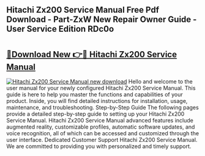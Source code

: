 ## Hitachi Zx200 Service Manual Free Pdf Download - Part-ZxW New Repair Owner Guide - User Service Edition RDc0o

# <h2><a href="http://bc60184.oget.top/?id=Hitachi+Zx200+Service+Manual">🔗Download New 👉🔴 Hitachi Zx200 Service Manual</a></h2>

[![Hitachi Zx200 Service Manual new download](https://i.imgur.com/5g1atiW.png)](http://bc60184.oget.top/?id=Hitachi+Zx200+Service+Manual)
Hello and welcome to the user manual for your newly configured Hitachi Zx200 Service Manual. This guide is here to help you master the functions and capabilities of your product. Inside, you will find detailed instructions for installation, usage, maintenance, and troubleshooting. Step-by-Step Guide The following pages provide a detailed step-by-step guide to setting up your Hitachi Zx200 Service Manual. Hitachi Zx200 Service Manual advanced features include augmented reality, customizable profiles, automatic software updates, and voice recognition, all of which can be accessed and customized through the user interface. Dedicated Customer Support Hitachi Zx200 Service Manual. We are committed to providing you with personalized and timely support.
